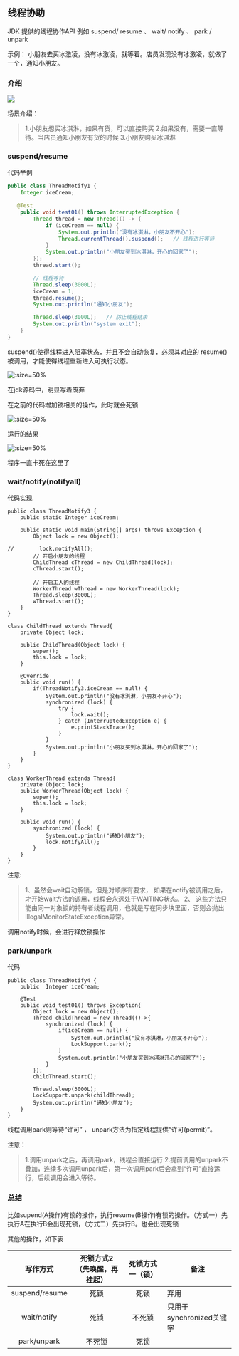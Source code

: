 ## 线程协助

JDK 提供的线程协作API 例如 suspend/ resume 、 wait/ notify 、 park / unpark 

示例： 小朋友去买冰激凌，没有冰激凌，就等着。店员发现没有冰激凌，就做了一个，通知小朋友。

### 介绍

![](large/e6c9d24ely1h1g7ws9p4bj20hh097mxp.jpg)

场景介绍：

> 1.小朋友想买冰淇淋，如果有货，可以直接购买
> 2.如果没有，需要一直等待。当店员通知小朋友有货的时候
> 3.小朋友购买冰淇淋

### suspend/resume

代码举例

```java
public class ThreadNotify1 {
    Integer iceCream;

   @Test
    public void test01() throws InterruptedException {
        Thread thread = new Thread(() -> {
            if (iceCream == null) {
                System.out.println("没有冰淇淋，小朋友不开心");
                Thread.currentThread().suspend();   // 线程进行等待
            }
            System.out.println("小朋友买到冰淇淋，开心的回家了");
        });
        thread.start();

        // 线程等待
        Thread.sleep(3000L);
        iceCream = 1;
        thread.resume();
        System.out.println("通知小朋友");

        Thread.sleep(3000L);   // 防止线程结束
        System.out.println("system exit");
    }
}

```

suspend()使得线程进入阻塞状态，并且不会自动恢复，必须其对应的 resume() 被调用，才能使得线程重新进入可执行状态。

![](large/e6c9d24ely1h1g875zentj20ts0ukdiz.jpg ':size=50%')

在jdk源码中，明显写着废弃

在之前的代码增加锁相关的操作，此时就会死锁

![](large/e6c9d24ely1h1g8c4oww9j21130u0wig.jpg ':size=50%')

运行的结果

![](large/e6c9d24ely1h1g8ducsv1j20zq08474s.jpg ':size=50%')

程序一直卡死在这里了

### wait/notify(notifyall)

代码实现

```
public class ThreadNotify3 {
    public static Integer iceCream;

    public static void main(String[] args) throws Exception {
        Object lock = new Object();

//        lock.notifyAll();
        // 开启小朋友的线程
        ChildThread cThread = new ChildThread(lock);
        cThread.start();

        // 开启工人的线程
        WorkerThread wThread = new WorkerThread(lock);
        Thread.sleep(3000L);
        wThread.start();
    }
}

class ChildThread extends Thread{
    private Object lock;

    public ChildThread(Object lock) {
        super();
        this.lock = lock;
    }

    @Override
    public void run() {
        if(ThreadNotify3.iceCream == null) {
            System.out.println("没有冰淇淋，小朋友不开心");
            synchronized (lock) {
                try {
                    lock.wait();
                } catch (InterruptedException e) {
                    e.printStackTrace();
                }
            }
            System.out.println("小朋友买到冰淇淋，开心的回家了");
        }
    }
}

class WorkerThread extends Thread{
    private Object lock;
    public WorkerThread(Object lock) {
        super();
        this.lock = lock;
    }

    public void run() {
        synchronized (lock) {
            System.out.println("通知小朋友");
            lock.notifyAll();
        }
    }
}

```
注意:
> 1、虽然会wait自动解锁，但是对顺序有要求， 如果在notify被调用之后，才开始wait方法的调用，线程会永远处于WAITING状态。
> 2、 这些方法只能由同一对象锁的持有者线程调用，也就是写在同步块里面，否则会抛出IllegalMonitorStateException异常。

调用notify时候，会进行释放锁操作

### park/unpark

代码

```
public class ThreadNotify4 {
    public  Integer iceCream;

    @Test
    public void test01() throws Exception{
        Object lock = new Object();
        Thread childThread = new Thread(()->{
            synchronized (lock) {
                if(iceCream == null) {
                    System.out.println("没有冰淇淋，小朋友不开心");
                    LockSupport.park();
                }
                System.out.println("小朋友买到冰淇淋开心的回家了");
            }
        });
        childThread.start();

        Thread.sleep(3000L);
        LockSupport.unpark(childThread);
        System.out.println("通知小朋友");
    }
}
```



线程调用park则等待“许可” ， unpark方法为指定线程提供“许可(permit)”。

注意：

> 1.调用unpark之后，再调用park，线程会直接运行
>  2.提前调用的unpark不叠加，连续多次调用unpark后，第一次调用park后会拿到“许可”直接运行，后续调用会进入等待。

### 总结

比如supend(A操作)有锁的操作，执行resume(B操作)有锁的操作。（方式一）先执行A在执行B会出现死锁，（方式二）先执行B。也会出现死锁

其他的操作，如下表

|      写作方式      | 死锁方式2（先唤醒，再挂起） | 死锁方式一（锁） | 备注                 |
| :------------: | :------------: | :------: | ------------------ |
| suspend/resume |       死锁       |    死锁    | 弃用                 |
|  wait/notify   |       死锁       |   不死锁    | 只用于synchronized关键字 |
|  park/unpark   |      不死锁       |    死锁    |                    |

